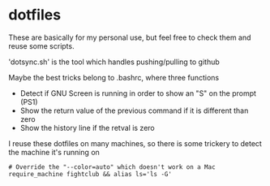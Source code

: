 dotfiles
========

These are basically for my personal use, but feel free to check them and reuse some scripts.

'dotsync.sh' is the tool which handles pushing/pulling to github

Maybe the best tricks belong to .bashrc, where three functions 

* Detect if GNU Screen is running in order to show an "S" on the prompt (PS1)
* Show the return value of the previous command if it is different than zero
* Show the history line if the retval is zero

I reuse these dotfiles on many machines, so there is some trickery to detect the
machine it's running on

```shell
# Override the "--color=auto" which doesn't work on a Mac
require_machine fightclub && alias ls='ls -G' 
```
